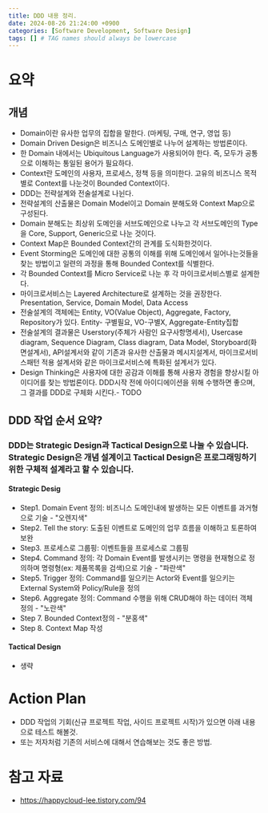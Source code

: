 ```yaml
---
title: DDD 내용 정리.
date: 2024-08-26 21:24:00 +0900
categories: [Software Development, Software Design]
tags: [] # TAG names should always be lowercase
---
```


# 요약

## 개념

- Domain이란 유사한 업무의 집합을 말한다. (마케팅, 구매, 연구, 영업 등)
- Domain Driven Design은 비즈니스 도메인별로 나누어 설계하는 방법론이다.
- 한 Domain 내에서는 Ubiquitous Language가 사용되어야 한다. 즉, 모두가 공통으로 이해하는 통일된 용어가 필요하다.
- Context란 도메인의 사용자, 프로세스, 정책 등을 의미한다. 고유의 비즈니스 목적별로 Context를 나눈것이 Bounded Context이다.
- DDD는 전략설계와 전술설계로 나뉜다.
- 전략설계의 산출물은 Domain Model이고 Domain 분해도와 Context Map으로 구성된다.
- Domain 분해도는 최상위 도메인을 서브도메인으로 나누고 각 서브도메인의 Type을 Core, Support, Generic으로 나눈 것이다.
- Context Map은 Bounded Context간의 관계를 도식화한것이다.
- Event Storming은 도메인에 대한 공통의 이해를 위해 도메인에서 일어나는것들을 찾는 방법이고 일련의 과정을 통해 Bounded Context를 식별한다.
- 각 Bounded Context를 Micro Service로 나눈 후 각 마이크로서비스별로 설계한다.
- 마이크로서비스는 Layered Architecture로 설계하는 것을 권장한다. Presentation, Service, Domain Model, Data Access
- 전술설계의 객체에는 Entity, VO(Value Object), Aggregate, Factory, Repository가 있다. Entity- 구별필요, VO-구별X, Aggregate-Entity집합
- 전술설계의 결과물은 Userstory(주체가 사람인 요구사항명세서), Usercase diagram, Sequence Diagram, Class diagram, Data Model, Storyboard(화면설계서), API설계서와 같이 기존과 유사한 산출물과 메시지설계서, 마이크로서비스패턴 적용 설계서와 같은 마이크로서비스에 특화된 설계서가 있다.
- Design Thinking은 사용자에 대한 공감과 이해를 통해 사용자 경험을 향상시킬 아이디어를 찾는 방법론이다. DDD시작 전에 아이디에이션을 위해 수행하면 좋으며, 그 결과를 DDD로 구체화 시킨다.- TODO

## DDD 작업 순서 요약?

### DDD는 Strategic Design과 Tactical Design으로 나눌 수 있습니다. Strategic Design은 개념 설계이고 Tactical Design은 프로그래밍하기 위한 구체적 설계라고 할 수 있습니다.

#### Strategic Desig

- Step1. Domain Event 정의: 비즈니스 도메인내에 발생하는 모든 이벤트를 과거형으로 기술 - "오렌지색"
- Step2. Tell the story: 도출된 이벤트로 도메인의 업무 흐름을 이해하고 토론하여 보완
- Step3. 프로세스로 그룹핑: 이벤트들을 프로세스로 그룹핑
- Step4. Command 정의: 각 Domain Event를 발생시키는 명령을 현재형으로 정의하며 명령형(ex: 제품목록을 검색)으로 기술 - "파란색"
- Step5. Trigger 정의: Command를 일으키는 Actor와 Event를 일으키는 External System와 Policy/Rule을 정의
- Step6. Aggregate 정의: Command 수행을 위해 CRUD해야 하는 데이터 객체 정의 - "노란색"
- Step 7. Bounded Context정의 - "분홍색"
- Step 8. Context Map 작성

#### Tactical Design

- 생략

# Action Plan

- DDD 작업의 기회(신규 프로젝트 작업, 사이드 프로젝트 시작)가 있으면 아래 내용으로 테스트 해볼것.
- 또는 저자처럼 기존의 서비스에 대해서 연습해보는 것도 좋은 방법.

# 참고 자료

- https://happycloud-lee.tistory.com/94
